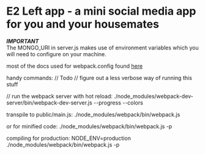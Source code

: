 # E2 Left app - a mini social media app for you and your housemates

***IMPORTANT*** <br>
The MONGO_URI in server.js makes use of environment variables which you will need to configure on your machine.

most of the docs used for webpack.config found [here](https://www.jonathan-petitcolas.com/2015/05/15/howto-setup-webpack-on-es6-react-application-with-sass.html)

handy commands:
// Todo
// figure out a less verbose way of running this stuff

//
run the webpack server with hot reload:
	 ./node_modules/webpack-dev-server/bin/webpack-dev-server.js --progress --colors


transpile to public/main.js:
./node_modules/webpack/bin/webpack.js

or for minified code:
./node_modules/webpack/bin/webpack.js -p

compiling for production:
NODE_ENV=production ./node_modules/webpack/bin/webpack.js -p
